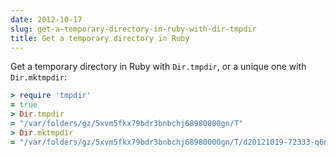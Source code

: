 ```yaml
---
date: 2012-10-17
slug: get-a-temporary-directory-in-ruby-with-dir-tmpdir
title: Get a temporary directory in Ruby
---
```


Get a temporary directory in Ruby with `Dir.tmpdir`, or a unique one with `Dir.mktmpdir`:

```rb
> require 'tmpdir'
= true
> Dir.tmpdir
= "/var/folders/gz/5xvm5fkx79bdr3bnbchj68980000gn/T"
> Dir.mktmpdir
= "/var/folders/gz/5xvm5fkx79bdr3bnbchj68980000gn/T/d20121019-72333-q6n2fm"
```
